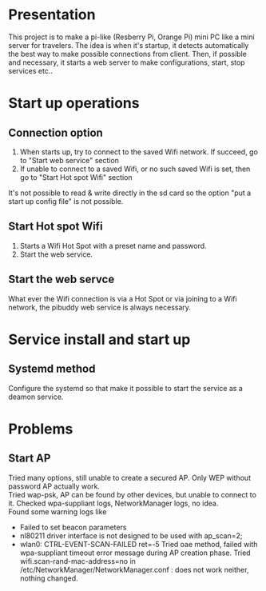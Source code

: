 # Presentation
This project is to make a pi-like (Resberry Pi, Orange Pi) mini PC like a mini server for travelers. The idea is when it's startup, it detects automatically the best way to make possible connections from client. Then, if possible and necessary, it starts a web server to make configurations, start, stop services etc..

# Start up operations
## Connection option
1. When starts up, try to connect to the saved Wifi network. If succeed, go to "Start web service" section
2. If unable to connect to a saved Wifi, or no such saved Wifi is set, then go to "Start Hot spot Wifi" section

It's not possible to read & write directly in the sd card so the option "put a start up config file" is not possible.

## Start Hot spot Wifi
1. Starts a Wifi Hot Spot with a preset name and password.
2. Start the web service.

## Start the web servce
What ever the Wifi connection is via a Hot Spot or via joining to a Wifi network, the pibuddy web service is always necessary.

# Service install and start up
## Systemd method
Configure the systemd so that make it possible to start the service as a deamon service.

# Problems
## Start AP
Tried many options, still unable to create a secured AP. Only WEP without password AP actually work.\
Tried wap-psk, AP can be found by other devices, but unable to connect to it. Checked wpa-suppliant logs, NetworkManager logs, no idea.\
Found some warning logs like 
- Failed to set beacon parameters
- nl80211 driver interface is not designed to be used with ap_scan=2;
- wlan0: CTRL-EVENT-SCAN-FAILED ret=-5
Tried oae method, failed with wpa-suppliant timeout error message during AP creation phase.
Tried wifi.scan-rand-mac-address=no in /etc/NetworkManager/NetworkManager.conf : does not work neither, nothing changed.